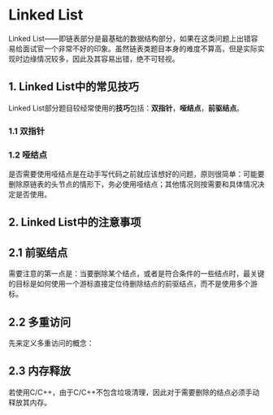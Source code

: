   # Linked List

  Linked List——即链表部分是最基础的数据结构部分，如果在这类问题上出错容易给面试官一个非常不好的印象。虽然链表类题目本身的难度不算高，但是实际实现时边缘情况较多，因此及其容易出错，绝不可轻视。

  ## 1. Linked List中的常见技巧
  
  Linked List部分题目较经常使用的**技巧**包括：**双指针**，**哑结点**，**前驱结点**。

  ### 1.1 双指针
  
  ### 1.2 哑结点
  是否需要使用哑结点是在动手写代码之前就应该想好的问题，原则很简单：可能要删除原链表的头节点的情形下，务必使用哑结点；其他情况则按需要和具体情况决定是否使用。
  
  ## 2. Linked List中的注意事项
  
  ## 2.1 前驱结点
  需要注意的第一点是：当要删除某个结点，或者是符合条件的一些结点时，最关键的目标是如何使用一个游标直接定位待删除结点的前驱结点，而不是使用多个游标。
  
  ## 2.2 多重访问
  先来定义多重访问的概念：
  
  ## 2.3 内存释放
  若使用C/C++，由于C/C++不包含垃圾清理，因此对于需要删除的结点必须手动释放其内存。


